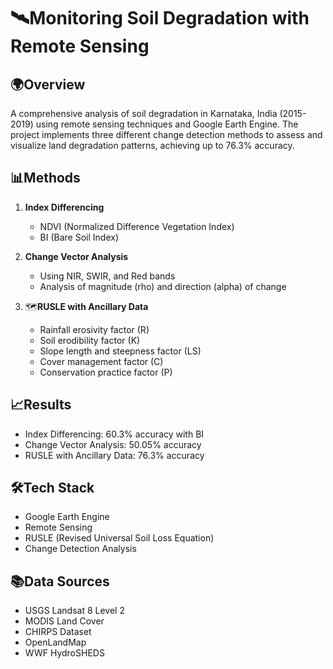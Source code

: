 # 🛰️Monitoring Soil Degradation with Remote Sensing

## 🌍Overview
A comprehensive analysis of soil degradation in Karnataka, India (2015-2019) using remote sensing techniques and Google Earth Engine. The project implements three different change detection methods to assess and visualize land degradation patterns, achieving up to 76.3% accuracy.

## 📊Methods
1. **Index Differencing**
   - NDVI (Normalized Difference Vegetation Index)
   - BI (Bare Soil Index)

2. **Change Vector Analysis**
   - Using NIR, SWIR, and Red bands
   - Analysis of magnitude (rho) and direction (alpha) of change

3. 🗺**RUSLE with Ancillary Data**
   - Rainfall erosivity factor (R)
   - Soil erodibility factor (K)
   - Slope length and steepness factor (LS)
   - Cover management factor (C)
   - Conservation practice factor (P)

## 📈Results
- Index Differencing: 60.3% accuracy with BI
- Change Vector Analysis: 50.05% accuracy
- RUSLE with Ancillary Data: 76.3% accuracy

## 🛠️Tech Stack
- Google Earth Engine
- Remote Sensing
- RUSLE (Revised Universal Soil Loss Equation)
- Change Detection Analysis

## 📚Data Sources
- USGS Landsat 8 Level 2
- MODIS Land Cover
- CHIRPS Dataset
- OpenLandMap
- WWF HydroSHEDS

